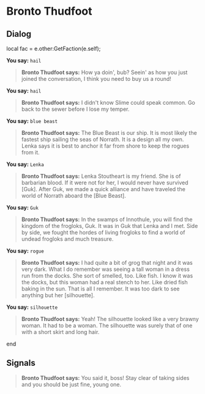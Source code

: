 # Bronto Thudfoot
## Dialog

local fac = e.other:GetFaction(e.self);


**You say:** `hail`



>**Bronto Thudfoot says:** How ya doin', bub? Seein' as how you just joined the conversation, I think you need to buy us a round!



**You say:** `hail`



>**Bronto Thudfoot says:** I didn't know Slime could speak common. Go back to the sewer before I lose my temper.

**You say:** `blue beast`



>**Bronto Thudfoot says:** The Blue Beast is our ship. It is most likely the fastest ship sailing the seas of Norrath. It is a design all my own. Lenka says it is best to anchor it far from shore to keep the rogues from it.

**You say:** `Lenka`



>**Bronto Thudfoot says:** Lenka Stoutheart is my friend. She is of barbarian blood. If it were not for her, I would never have survived [Guk]. After Guk, we made a quick alliance and have traveled the world of Norrath aboard the [Blue Beast].

**You say:** `Guk`



>**Bronto Thudfoot says:** In the swamps of Innothule, you will find the kingdom of the frogloks, Guk. It was in Guk that Lenka and I met. Side by side, we fought the hordes of living frogloks to find a world of undead frogloks and much treasure.

**You say:** `rogue`



>**Bronto Thudfoot says:** I had quite a bit of grog that night and it was very dark. What I do remember was seeing a tall woman in a dress run from the docks. She sort of smelled, too. Like fish. I know it was the docks, but this woman had a real stench to her. Like dried fish baking in the sun. That is all I remember. It was too dark to see anything but her [silhouette].

**You say:** `silhouette`



>**Bronto Thudfoot says:** Yeah! The silhouette looked like a very brawny woman. It had to be a woman. The silhouette was surely that of one with a short skirt and long hair.














































end

## Signals

>**Bronto Thudfoot says:** You said it, boss!  Stay clear of taking sides and you should be just fine, young one.